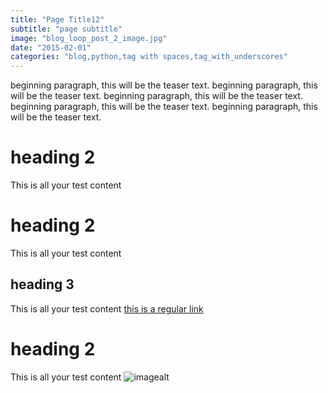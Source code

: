 ```yaml
---
title: "Page Title12"
subtitle: "page subtitle"
image: "blog_loop_post_2_image.jpg"
date: "2015-02-01"
categories: "blog,python,tag with spaces,tag_with_underscores"
---
```

beginning paragraph, this will be the teaser text. beginning paragraph, this will be the teaser text. beginning paragraph, this will be the teaser text. beginning paragraph, this will be the teaser text. beginning paragraph, this will be the teaser text. 
# heading 2
This is all your test content
# heading 2
This is all your test content
## heading 3
This is all your test content [this is a regular link](https://github.com/)
# heading 2
This is all your test content ![imagealt](https://imagelink.com)